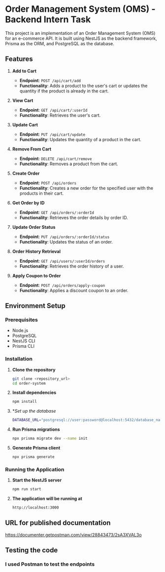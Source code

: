 # Order Management System (OMS) - Backend Intern Task

This project is an implementation of an Order Management System (OMS) for an e-commerce API. It is built using NestJS as the backend framework, Prisma as the ORM, and PostgreSQL as the database.

## Features

1. **Add to Cart**

   - **Endpoint**: `POST /api/cart/add`
   - **Functionality**: Adds a product to the user's cart or updates the quantity if the product is already in the cart.

2. **View Cart**

   - **Endpoint**: `GET /api/cart/:userId`
   - **Functionality**: Retrieves the user's cart.

3. **Update Cart**

   - **Endpoint**: `PUT /api/cart/update`
   - **Functionality**: Updates the quantity of a product in the cart.

4. **Remove From Cart**

   - **Endpoint**: `DELETE /api/cart/remove`
   - **Functionality**: Removes a product from the cart.

5. **Create Order**

   - **Endpoint**: `POST /api/orders`
   - **Functionality**: Creates a new order for the specified user with the products in their cart.

6. **Get Order by ID**

   - **Endpoint**: `GET /api/orders/:orderId`
   - **Functionality**: Retrieves the order details by order ID.

7. **Update Order Status**

   - **Endpoint**: `PUT /api/orders/:orderId/status`
   - **Functionality**: Updates the status of an order.

8. **Order History Retrieval**

   - **Endpoint**: `GET /api/users/:userId/orders`
   - **Functionality**: Retrieves the order history of a user.

9. **Apply Coupon to Order**
   - **Endpoint**: `POST /api/orders/apply-coupon`
   - **Functionality**: Applies a discount coupon to an order.

## Environment Setup

### Prerequisites

- Node.js
- PostgreSQL
- NestJS CLI
- Prisma CLI

### Installation

1. **Clone the repository**

   ```bash
   git clone <repository_url>
   cd order-system
   ```

2. **Install dependencies**

   ```bash
   npm install
   ```

3. \*_Set up the database_

   ```bash
   DATABASE_URL="postgresql://user:password@localhost:5432/database_name"

   ```

4. **Run Prisma migrations**

   ```bash
   npx prisma migrate dev --name init
   ```

5. **Generate Prisma client**

   ```bash
   npx prisma generate

   ```

### Running the Application

1. **Start the NestJS server**

   ```bash
   npm run start
   ```

2. **The application will be running at**

   ```bash
   http://localhost:3000
   ```

## URL for published documentation

https://documenter.getpostman.com/view/28843473/2sA3XVAL3o

## Testing the code

### I used Postman to test the endpoints

